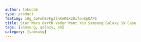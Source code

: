 ```yaml
---
author: tokodab
type: product
featimg: 10g_GoFwhB3FgJlnKeK9X2Difon8pOAPS
title: Star Wars Darth Vader Want You Samsung Galaxy S9 Case
tags: [samsung, galaxy, s9]
category: [samsung]
---
```

